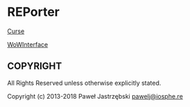 ﻿# REPorter

[Curse](http://www.curse.com/addons/wow/reporter-battleground-map)

[WoWInterface](http://www.wowinterface.com/downloads/info21089-REPorter-BattlegroundMap.html)

## COPYRIGHT

All Rights Reserved unless otherwise explicitly stated.

Copyright (c) 2013-2018 Paweł Jastrzębski <pawelj@iosphe.re>
